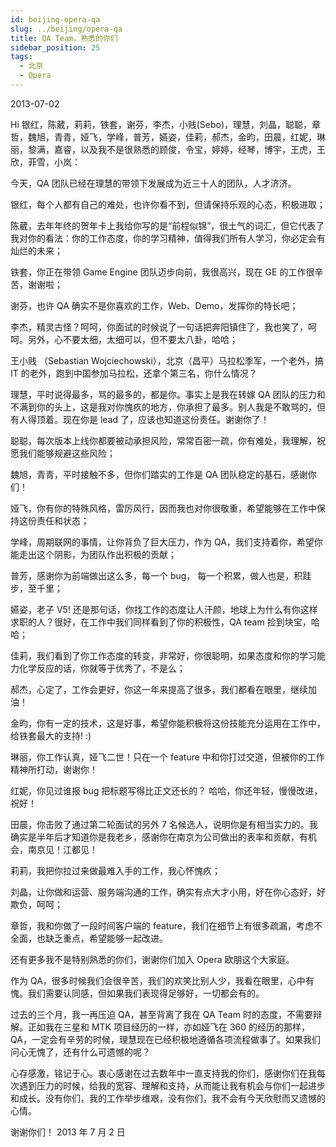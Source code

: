 ```yaml
---
id: beijing-opera-qa
slug: ../beijing/opera-qa
title: QA Team，熟悉的你们
sidebar_position: 25
tags:
  - 北京
  - Opera
---
```


2013-07-02
 
Hi 银红，陈葳，莉莉，铁套，谢芬，李杰，小贱(Sebo)，理慧，刘晶，聪聪，章哲，魏旭，青青，娅飞，学峰，普芳，嬿姿，佳莉，郝杰，金昀，田晨，红妮，琳丽，黎满，嘉睿，以及我不是很熟悉的顾俊，令宝，婷婷，经琴，博宇，王虎，王欣，菲雪，小岚：

今天，QA 团队已经在理慧的带领下发展成为近三十人的团队，人才济济。

银红，每个人都有自己的难处，也许你看不到，但请保持乐观的心态，积极进取；

陈葳，去年年终的贺年卡上我给你写的是“前程似锦”，很土气的词汇，但它代表了我对你的看法：你的工作态度，你的学习精神，值得我们所有人学习，你必定会有灿烂的未来；

铁套，你正在带领 Game Engine 团队迈步向前，我很高兴，现在 GE 的工作很辛苦，谢谢啦；

谢芬，也许 QA 确实不是你喜欢的工作，Web、Demo，发挥你的特长吧；

李杰，精灵古怪？呵呵，你面试的时候说了一句话把奔阳镇住了，我也笑了，呵呵。另外，心不要太细，太细可以，但不要太八卦，哈哈；

王小贱 （Sebastian Wojciechowski），北京（昌平）马拉松季军，一个老外，搞 IT 的老外，跑到中国参加马拉松，还拿个第三名，你什么情况？

理慧，平时说得最多，骂的最多的，都是你。事实上是我在转嫁 QA 团队的压力和不满到你的头上，这是我对你愧疚的地方，你承担了最多。别人我是不敢骂的，但有人得顶着。现在你是 lead 了，应该也知道这份责任。谢谢你了！

聪聪，每次版本上线你都要被动承担风险，常常百密一疏，你有难处，我理解，祝愿我们能够规避这些风险；

魏旭，青青，平时接触不多，但你们踏实的工作是 QA 团队稳定的基石，感谢你们！

娅飞，你有你的特殊风格，雷厉风行，因而我也对你很敬重，希望能够在工作中保持这份责任和状态；

学峰，周期联网的事情，让你背负了巨大压力，作为 QA，我们支持着你，希望你能走出这个阴影，为团队作出积极的贡献；

普芳，感谢你为前端做出这么多，每一个 bug， 每一个积累，做人也是，积跬步，至千里；

嬿姿，老子 V5! 还是那句话，你找工作的态度让人汗颜，地球上为什么有你这样求职的人？很好，在工作中我们同样看到了你的积极性，QA team 捡到块宝，哈哈；

佳莉，我们看到了你工作态度的转变，非常好，你很聪明，如果态度和你的学习能力化学反应的话，你就等于优秀了，不是么；

郝杰，心定了，工作会更好，你这一年来提高了很多，我们都看在眼里，继续加油！

金昀，你有一定的技术，这是好事，希望你能积极将这份技能充分运用在工作中，给铁套最大的支持! :)

琳丽，你工作认真，娅飞二世！只在一个 feature 中和你打过交道，但被你的工作精神所打动，谢谢你！

红妮，你见过谁报 bug 把标题写得比正文还长的？ 哈哈，你还年轻，慢慢改进，祝好！

田晨，你击败了通过第二轮面试的另外 7 名候选人，说明你是有相当实力的。我确实是半年后才知道你是我老乡，感谢你在南京为公司做出的表率和贡献，有机会，南京见！江都见！

莉莉，我把你拉过来做最难入手的工作，我心怀愧疚；

刘晶，让你做和运营、服务端沟通的工作，确实有点大才小用，好在你心态好，好欺负，呵呵；

章哲，我和你做了一段时间客户端的 feature，我们在细节上有很多疏漏，考虑不全面，也缺乏重点，希望能够一起改进。

还有更多我不是特别熟悉的你们，谢谢你们加入 Opera 欧朋这个大家庭。

作为 QA，很多时候我们会很辛苦，我们的欢笑比别人少，我看在眼里，心中有愧。我们需要认同感，但如果我们表现得足够好，一切都会有的。

过去的三个月，我一再压迫 QA，甚至背离了我在 QA Team 时的态度，不需要辩解。正如我在三星和 MTK 项目经历的一样，亦如娅飞在 360 的经历的那样，QA，一定会有辛劳的时候，理慧现在已经积极地遵循各项流程做事了。如果我们问心无愧了，还有什么可遗憾的呢？

心存感激，铭记于心。衷心感谢在过去数年中一直支持我的你们，感谢你们在我每次遇到压力的时候，给我的宽容、理解和支持，从而能让我有机会与你们一起进步和成长。没有你们，我的工作举步维艰，没有你们，我不会有今天欣慰而又遗憾的心情。

谢谢你们！
2013 年 7 月 2 日